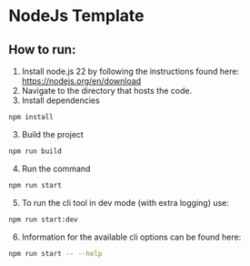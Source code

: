 # NodeJs Template

## How to run:

1. Install node.js 22 by following the instructions found here: https://nodejs.org/en/download
2. Navigate to the directory that hosts the code.
3. Install dependencies

```bash
npm install
```

3. Build the project

```bash
npm run build
```

4. Run the command

```bash
npm run start
```

5. To run the cli tool in dev mode (with extra logging) use:

```bash
npm run start:dev
```

6. Information for the available cli options can be found here:

```bash
npm run start -- --help
```
